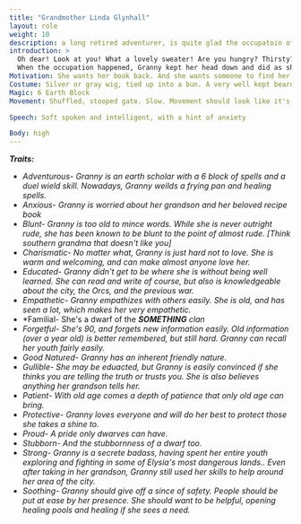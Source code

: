 ```yaml
---
title: "Grandmother Linda Glynhall"
layout: role
weight: 10
description: a long retired adventurer, is quite glad the occupatoin of Stonewood is over. Having spent the summer under brutal occupation and the long winter just trying to survive, this spring brings with it a renewed vigor that can only come from a newfound freedom. “Granny”, hearing that the adventurer's would be returning to Stonewood, has decided to bake up a delicious batch of cookies as a thank you. Only one problem, her recipe book has gone missing!
introduction: > 
  Oh dear! Look at you! What a lovely sweater! Are you hungry? Thirsty? Need a healing? Granny's here to help!” At the tender young age of 90, Granny is a lovely, squat, old figure in the local community. She has never met a stranger, and welcome all who come to her door!
  When the occupation happened, Granny kept her head down and did as she was told. She allowed her neighbors to “teach Charlie a lesson”, even though it hurt her to know what he had to go through. He was bound to be caught by the Bloody Fist and killed, and possibly Granny Linda along with him.
Motivation: She wants her book back. And she wants someone to find her grandson Charlie. She is willing to share information to achieve those goals.
Costume: Silver or gray wig, tied up into a bun. A very well kept beard with braids and ribbons. Apron and floral dress, with a dusting of flour. She smells like cookies.
Magic: 6 Earth Block
Movement: Shuffled, stooped gate. Slow. Movement should look like it's hard to do [like an old person]. 

Speech: Soft spoken and intelligent, with a hint of anxiety

Body: high
---
```


***Traits:***

- *Adventurous- Granny is an earth scholar with a 6 block of spells and a duel wield skill. Nowadays, Granny weilds a frying pan and healing spells.*
- *Anxious- Granny is worried about her grandson and her beloved recipe book*
- *Blunt- Granny is too old to mince words. While she is never outright rude, she has been known to be blunt to the point of almost rude. [Think southern grandma that doesn't like you]*
- *Charismatic- No matter what, Granny is just hard not to love. She is warm and welcoming, and can make almost anyone love her.*
- *Educated- Granny didn't get to be where she is without being well learned. She can read and write of course, but also is knowledgeable about the city, the Orcs, and the previous war.*  
- *Empathetic- Granny empathizes with others easily. She is old, and has seen a lot, which makes her very empathetic.*  
- *Familial- She's a dwarf of the ***SOMETHING** clan*
- *Forgetful- She's 90, and forgets new information easily. Old information (over a year old) is better remembered, but still hard. Granny can recall her youth fairly easily.*
- *Good Natured- Granny has an inherent friendly nature.*
- *Gullible- She may be eduacted, but Granny is easily convinced if she thinks you are telling the truth or trusts you. She is also believes anything her grandson tells her.*
- *Patient- With old age comes a depth of patience that only old age can bring.*
- *Protective- Granny loves everyone and will do her best to protect those she takes a shine to.*
- *Proud- A pride only dwarves can have.*
- *Stubborn- And the stubbornness of a dwarf too.*
- *Strong- Granny is a secrete badass, having spent her entire youth exploring and fighting in some of Elysia's most dangerous lands.. Even after taking in her grandson, Granny still used her skills to help around her area of the city.*  
- *Soothing- Granny should give off a since of safety. People should be put at ease by her presence. She should want to be helpful, opening healing pools and healing if she sees a need.*  



